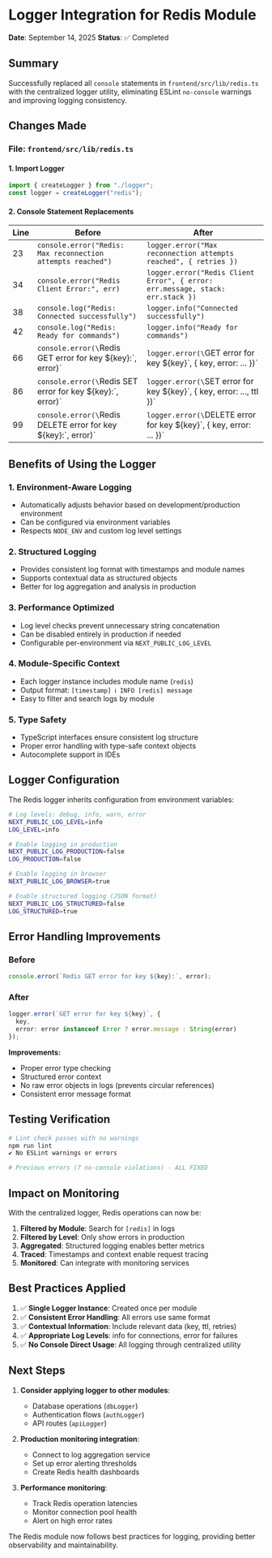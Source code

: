 # Logger Integration for Redis Module

**Date**: September 14, 2025
**Status**: ✅ Completed

## Summary

Successfully replaced all `console` statements in `frontend/src/lib/redis.ts` with the centralized logger utility, eliminating ESLint `no-console` warnings and improving logging consistency.

## Changes Made

### File: `frontend/src/lib/redis.ts`

#### 1. Import Logger
```typescript
import { createLogger } from "./logger";
const logger = createLogger("redis");
```

#### 2. Console Statement Replacements

| Line | Before | After |
|------|--------|-------|
| 23 | `console.error("Redis: Max reconnection attempts reached")` | `logger.error("Max reconnection attempts reached", { retries })` |
| 34 | `console.error("Redis Client Error:", err)` | `logger.error("Redis Client Error", { error: err.message, stack: err.stack })` |
| 38 | `console.log("Redis: Connected successfully")` | `logger.info("Connected successfully")` |
| 42 | `console.log("Redis: Ready for commands")` | `logger.info("Ready for commands")` |
| 66 | `console.error(\`Redis GET error for key ${key}:\`, error)` | `logger.error(\`GET error for key ${key}\`, { key, error: ... })` |
| 86 | `console.error(\`Redis SET error for key ${key}:\`, error)` | `logger.error(\`SET error for key ${key}\`, { key, error: ..., ttl })` |
| 99 | `console.error(\`Redis DELETE error for key ${key}:\`, error)` | `logger.error(\`DELETE error for key ${key}\`, { key, error: ... })` |

## Benefits of Using the Logger

### 1. **Environment-Aware Logging**
- Automatically adjusts behavior based on development/production environment
- Can be configured via environment variables
- Respects `NODE_ENV` and custom log level settings

### 2. **Structured Logging**
- Provides consistent log format with timestamps and module names
- Supports contextual data as structured objects
- Better for log aggregation and analysis in production

### 3. **Performance Optimized**
- Log level checks prevent unnecessary string concatenation
- Can be disabled entirely in production if needed
- Configurable per-environment via `NEXT_PUBLIC_LOG_LEVEL`

### 4. **Module-Specific Context**
- Each logger instance includes module name (`redis`)
- Output format: `[timestamp] ℹ️ INFO [redis] message`
- Easy to filter and search logs by module

### 5. **Type Safety**
- TypeScript interfaces ensure consistent log structure
- Proper error handling with type-safe context objects
- Autocomplete support in IDEs

## Logger Configuration

The Redis logger inherits configuration from environment variables:

```bash
# Log levels: debug, info, warn, error
NEXT_PUBLIC_LOG_LEVEL=info
LOG_LEVEL=info

# Enable logging in production
NEXT_PUBLIC_LOG_PRODUCTION=false
LOG_PRODUCTION=false

# Enable logging in browser
NEXT_PUBLIC_LOG_BROWSER=true

# Enable structured logging (JSON format)
NEXT_PUBLIC_LOG_STRUCTURED=false
LOG_STRUCTURED=true
```

## Error Handling Improvements

### Before
```typescript
console.error(`Redis GET error for key ${key}:`, error);
```

### After
```typescript
logger.error(`GET error for key ${key}`, {
  key,
  error: error instanceof Error ? error.message : String(error)
});
```

**Improvements:**
- Proper error type checking
- Structured error context
- No raw error objects in logs (prevents circular references)
- Consistent error message format

## Testing Verification

```bash
# Lint check passes with no warnings
npm run lint
✔ No ESLint warnings or errors

# Previous errors (7 no-console violations) - ALL FIXED
```

## Impact on Monitoring

With the centralized logger, Redis operations can now be:

1. **Filtered by Module**: Search for `[redis]` in logs
2. **Filtered by Level**: Only show errors in production
3. **Aggregated**: Structured logging enables better metrics
4. **Traced**: Timestamps and context enable request tracing
5. **Monitored**: Can integrate with monitoring services

## Best Practices Applied

1. ✅ **Single Logger Instance**: Created once per module
2. ✅ **Consistent Error Handling**: All errors use same format
3. ✅ **Contextual Information**: Include relevant data (key, ttl, retries)
4. ✅ **Appropriate Log Levels**: info for connections, error for failures
5. ✅ **No Console Direct Usage**: All logging through centralized utility

## Next Steps

1. **Consider applying logger to other modules**:
   - Database operations (`dbLogger`)
   - Authentication flows (`authLogger`)
   - API routes (`apiLogger`)

2. **Production monitoring integration**:
   - Connect to log aggregation service
   - Set up error alerting thresholds
   - Create Redis health dashboards

3. **Performance monitoring**:
   - Track Redis operation latencies
   - Monitor connection pool health
   - Alert on high error rates

The Redis module now follows best practices for logging, providing better observability and maintainability.